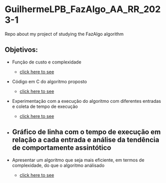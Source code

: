 # GuilhermeLPB_FazAlgo_AA_RR_2023-1
 Repo about my project of studying the FazAlgo algorithm

## Objetivos:
- Função de custo e complexidade
  - [click here to see](./files/complexity_cost-function.md)
- Código em C do algoritmo proposto
  - [click here to see](./code/)
- Experimentação com a execução do algoritmo com diferentes entradas e coleta de tempo de execução
  - [click here to see](./files/testsresults.md)

- Gráfico de linha com o tempo de execução em relação a cada entrada e análise da tendência de comportamente assintótico
  - 
- Apresentar um algoritmo que seja mais eficiente, em termos de complexidade, do que o algoritmo análisado
  - [click here to see](./)